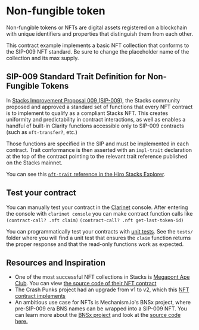 # Non-fungible token

Non-fungible tokens or NFTs are digital assets registered on a blockchain with unique identifiers and properties that distinguish them from each other.

This contract example implements a basic NFT collection that conforms to the SIP-009 NFT standard. Be sure to change the placeholder name of the collection and its max supply.

## SIP-009 Standard Trait Definition for Non-Fungible Tokens

In [Stacks Improvement Proposal 009 (SIP-009)](https://github.com/stacksgov/sips/blob/main/sips/sip-009/sip-009-nft-standard.md), the Stacks community proposed and approved a standard set of functions that every NFT contract is to implement to qualify as a compliant Stacks NFT. This creates uniformity and predictability in contract interactions, as well as enables a handful of built-in Clarity functions accessible only to SIP-009 contracts (such as `nft-transfer?`, etc.)

Those functions are specified in the SIP and must be implemented in each contract. Trait conformance is then asserted with an `impl-trait` declaration at the top of the contract pointing to the relevant trait reference published on the Stacks mainnet.

You can see this [`nft-trait` reference in the Hiro Stacks Explorer](https://explorer.stacks.co/txid/SP2PABAF9FTAJYNFZH93XENAJ8FVY99RRM50D2JG9.nft-trait?chain=mainnet).

## Test your contract

You can manually test your contract in the [Clarinet](https://docs.hiro.so/stacks/clarinet) console. After entering the console with `clarinet console` you can make contract function calls like
`(contract-call? .nft claim)`
`(contract-call? .nft get-last-token-id)`

You can programmatically test your contracts with [unit tests](https://docs.hiro.so/clarinet/how-to-guides/how-to-test-contract). See the `tests/` folder where you will find a unit test that ensures the `claim` function returns the proper response and that the read-only functions work as expected.

## Resources and Inspiration

- One of the most successful NFT collections in Stacks is [Megapont Ape Club](https://gamma.io/collections/megapont-ape-club). You can view [the source code of their NFT contract](https://explorer.stacks.co/txid/SP3D6PV2ACBPEKYJTCMH7HEN02KP87QSP8KTEH335.megapont-ape-club-nft?chain=mainnet)
- The Crash Punks project had an upgrade from v1 to v2, which this [NFT contract implements](https://explorer.stacks.co/txid/SP3QSAJQ4EA8WXEDSRRKMZZ29NH91VZ6C5X88FGZQ.crashpunks-v2?chain=mainnet)
- An ambitious use case for NFTs is Mechanism.io's BNSx project, where pre-SIP-009 era BNS names can be wrapped into a SIP-009 NFT. You can learn more about the [BNSx project](https://github.com/mechanismHQ/bns-x) and look at the [source code here.](https://github.com/mechanismHQ/bns-x/blob/main/contracts/contracts/core/name-registry.clar)
